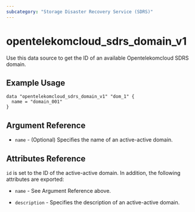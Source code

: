 ```yaml
---
subcategory: "Storage Disaster Recovery Service (SDRS)"
---
```


# opentelekomcloud_sdrs_domain_v1

Use this data source to get the ID of an available Opentelekomcloud SDRS domain.

## Example Usage

```hcl
data "opentelekomcloud_sdrs_domain_v1" "dom_1" {
  name = "domain_001"
}

```

## Argument Reference

* `name` - (Optional) Specifies the name of an active-active domain.

## Attributes Reference

`id` is set to the ID of the active-active domain. In addition, the following attributes are exported:

* `name` - See Argument Reference above.

* `description` - Specifies the description of an active-active domain.
